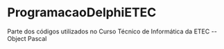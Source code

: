 # ProgramacaoDelphiETEC
Parte dos códigos utilizados no Curso Técnico de Informática da ETEC -- Object Pascal
